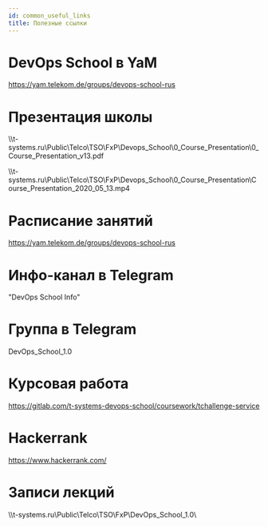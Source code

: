 ```yaml
---
id: common_useful_links
title: Полезные ссылки
---
```


# DevOps School в YaM
https://yam.telekom.de/groups/devops-school-rus

# Презентация школы
\\\t-systems.ru\Public\Telco\TSO\FxP\Devops_School\0_Course_Presentation\0_Course_Presentation_v13.pdf

\\\t-systems.ru\Public\Telco\TSO\FxP\Devops_School\0_Course_Presentation\Course_Presentation_2020_05_13.mp4

# Расписание занятий
https://yam.telekom.de/groups/devops-school-rus

# Инфо-канал в Telegram
"DevOps School Info"

# Группа в Telegram
DevOps_School_1.0

# Курсовая работа
https://gitlab.com/t-systems-devops-school/coursework/tchallenge-service

# Hackerrank
https://www.hackerrank.com/

# Записи лекций
\\\t-systems.ru\Public\Telco\TSO\FxP\DevOps_School_1.0\
